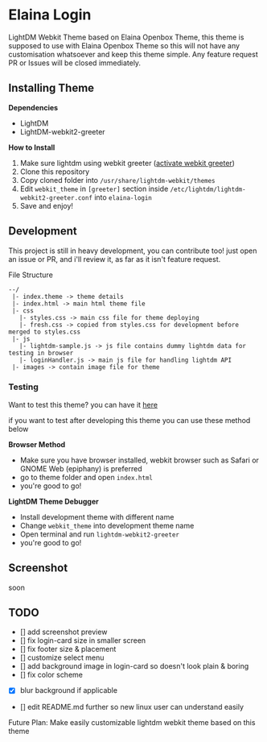 # Elaina Login
LightDM Webkit Theme based on Elaina Openbox Theme, this theme is supposed to use with Elaina Openbox Theme so this will not have any customisation whatsoever and keep this theme simple.
Any feature request PR or Issues will be closed immediately.


## Installing Theme
**Dependencies**
- LightDM
- LightDM-webkit2-greeter

**How to Install**
1. Make sure lightdm using webkit greeter ([activate webkit greeter](https://wiki.archlinux.org/index.php/LightDM#Greeter))
2. Clone this repository
3. Copy cloned folder into `/usr/share/lightdm-webkit/themes`
4. Edit `webkit_theme` in `[greeter]` section inside `/etc/lightdm/lightdm-webkit2-greeter.conf` into `elaina-login`
5. Save and enjoy!

## Development
This project is still in heavy development, you can contribute too! just open an issue or PR, and i'll review it, as far as it isn't feature request.

File Structure
```
--/
 |- index.theme -> theme details
 |- index.html -> main html theme file
 |- css
   |- styles.css -> main css file for theme deploying
   |- fresh.css -> copied from styles.css for development before merged to styles.css
 |- js
   |- lightdm-sample.js -> js file contains dummy lightdm data for testing in browser
   |- loginHandler.js -> main js file for handling lightdm API
 |- images -> contain image file for theme
```

### Testing 
Want to test this theme? you can have it [here](https://mciicrw.github.io/elaina-login)

if you want to test after developing this theme you can use these method below

**Browser Method**
- Make sure you have browser installed, webkit browser such as Safari or GNOME Web (epiphany) is preferred
- go to theme folder and open `index.html`
- you're good to go!

**LightDM Theme Debugger**
- Install development theme with different name
- Change `webkit_theme` into development theme name
- Open terminal and run `lightdm-webkit2-greeter`
- you're good to go!

## Screenshot
soon

## TODO
- [] add screenshot preview
- [] fix login-card size in smaller screen
- [] fix footer size & placement
- [] customize select menu
- [] add background image in login-card so doesn't look plain & boring
- [] fix color scheme
- [x] blur background if applicable
- [] edit README.md further so new linux user can understand easily

Future Plan: Make easily customizable lightdm webkit theme based on this theme